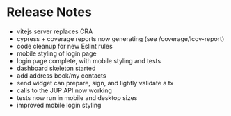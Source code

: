 # Release Notes

- vitejs server replaces CRA
- cypress + coverage reports now generating (see /coverage/lcov-report)
- code cleanup for new Eslint rules
- mobile styling of login page
- login page complete, with mobile styling and tests
- dashboard skeleton started
- add address book/my contacts
- send widget can prepare, sign, and lightly validate a tx
- calls to the JUP API now working
- tests now run in mobile and desktop sizes
- improved mobile login styling
